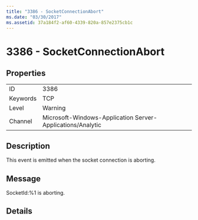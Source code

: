 ```yaml
---
title: "3386 - SocketConnectionAbort"
ms.date: "03/30/2017"
ms.assetid: 37a184f2-af60-4339-820a-857e2375cb1c
---
```

# 3386 - SocketConnectionAbort

## Properties  
  
|||  
|-|-|  
|ID|3386|  
|Keywords|TCP|  
|Level|Warning|  
|Channel|Microsoft-Windows-Application Server-Applications/Analytic|  
  
## Description  

 This event is emitted when the socket connection is aborting.  
  
## Message  

 SocketId:%1 is aborting.  
  
## Details
